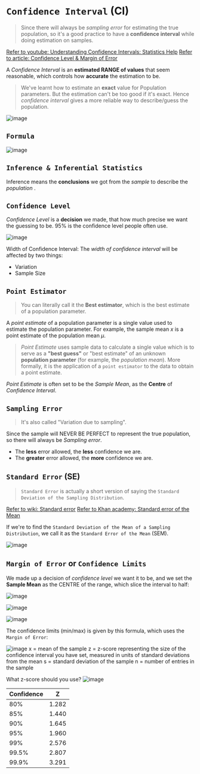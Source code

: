 # `Confidence Interval` (CI)
> Since there will always be _sampling error_ for estimating the true population, 
so it's a good practice to have a **confidence interval** while doing estimation on samples.

[Refer to youtube: Understanding Confidence Intervals: Statistics Help](https://www.youtube.com/watch?v=tFWsuO9f74o)
[Refer to article: Confidence Level & Margin of Error](http://www.geoib.com/confidence-level--margin-of-error.html)

A _Confidence Interval_ is an **estimated RANGE of values** that seem reasonable, which controls how **accurate** the estimation to be.

> We've learnt how to estimate an **exact** value for Population parameters. But the estimation can't be too good if it's exact. Hence _confidence interval_ gives a more reliable way to describe/guess the population.

![image](https://user-images.githubusercontent.com/14041622/45030531-bb53cf80-b07e-11e8-8b3f-d86f18d3d35c.png)

## `Formula`

![image](https://user-images.githubusercontent.com/14041622/45140235-b90b8580-b1e4-11e8-8be8-ba3c3e886f5f.png)


## `Inference & Inferential Statistics`
Inference means the **conclusions** we got from the _sample_ to describe the _population_ .


## `Confidence Level`
_Confidence Level_ is a **decision** we made, that how much precise we want the guessing to be.
95% is the confidence level people often use.

![image](https://user-images.githubusercontent.com/14041622/45021509-58553f00-b064-11e8-828e-6d97cf9fe5d1.png)


Width of Confidence Interval:
The _width of confidence interval_ will be affected by two things:
- Variation
- Sample Size

## `Point Estimator`
> You can literally call it the **Best estimator**, which is the best estimate of a population parameter.

A _point estimate_ of a population parameter is a single value used to estimate the population parameter. For example, the sample mean _x_ is a point estimate of the population mean _μ_.

> _Point Estimate_ uses sample data to calculate a single value which is to serve as a **"best guess"** or "best estimate" of an unknown **population parameter** (for example, the _population mean_). More formally, it is the application of a `point estimator` to the data to obtain a point estimate.

_Point Estimate_ is often set to be the _Sample Mean_, as the **Centre** of _Confidence Interval_.



## `Sampling Error`
> It's also called "Variation due to sampling". 

Since the sample will NEVER BE PERFECT to represent the true population, so there will always be _Sampling error_.

- The **less** error allowed, the **less** confidence we are.
- The **greater** error allowed, the **more** confidence we are.

## `Standard Error` (SE)
> `Standard Error` is actually a short version of saying the `Standard Deviation of the Sampling Distribution`.

[Refer to wiki: Standard error](https://www.wikiwand.com/en/Standard_error)
[Refer to Khan academy: Standard error of the Mean](https://www.khanacademy.org/math/statistics-probability/sampling-distributions-library/modal/v/standard-error-of-the-mean)


If we're to find the `Standard Deviation of the Mean of a Sampling Distribution`, we call it as the `Standard Error of the Mean` (SEM).

![image](https://user-images.githubusercontent.com/14041622/44970485-83686180-af84-11e8-80c0-c75d9a2a4f81.png)


## `Margin of Error` or `Confidence Limits`

We made up a decision of _confidence level_ we want it to be, 
and we set the **Sample Mean** as the CENTRE of the range, which slice the interval to half:

![image](https://user-images.githubusercontent.com/14041622/45020964-e92b1b00-b062-11e8-9944-46acafe93048.png)

![image](https://user-images.githubusercontent.com/14041622/45036093-21941e80-b08e-11e8-8c5d-3eaa031f2f8c.png)

![image](https://user-images.githubusercontent.com/14041622/45138784-4698a680-b1e0-11e8-87fe-ca88c69a41ea.png)


The confidence limits (min/max) is given by this formula, 
which uses the `Margin of Error`:

![image](https://user-images.githubusercontent.com/14041622/45021005-09f37080-b063-11e8-90f9-58285697520d.png)
x = mean of the sample
z = z-score representing the size of the confidence interval you have set, measured in units of standard deviations from the mean
s = standard deviation of the sample
n = number of entries in the sample


What z-score should you use?
![image](https://user-images.githubusercontent.com/14041622/45075820-ef7cce00-b11a-11e8-82ac-9fd60a35bdd3.png)


Confidence | Z
-- | --
80% | 1.282
85% | 1.440
90% | 1.645
95% | 1.960
99% | 2.576
99.5% | 2.807
99.9% | 3.291



